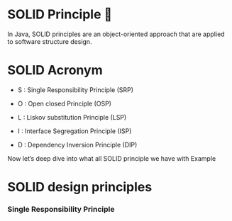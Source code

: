 # SOLID Principle 🚀

In Java, SOLID principles are an object-oriented approach that are applied to software structure design.

# SOLID Acronym

- S : Single Responsibility Principle (SRP)

- O : Open closed Principle (OSP)

- L : Liskov substitution Principle (LSP)

- I : Interface Segregation Principle (ISP)

- D : Dependency Inversion Principle (DIP)

Now let’s deep dive into what all SOLID principle we have with Example

# SOLID design principles
### Single Responsibility Principle  